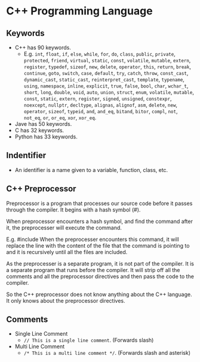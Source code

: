 # C++ Programming Language

## Keywords

- C++ has 90 keywords.
  - E.g. `int`, `float`, `if`, `else`, `while`, `for`, `do`, `class`, `public`, `private`, `protected`, `friend`, `virtual`, `static`, `const`, `volatile`, `mutable`, `extern`, `register`, `typedef`, `sizeof`, `new`, `delete`, `operator`, `this`, `return`, `break`, `continue`, `goto`, `switch`, `case`, `default`, `try`, `catch`, `throw`, `const_cast`, `dynamic_cast`, `static_cast`, `reinterpret_cast`, `template`, `typename`, `using`, `namespace`, `inline`, `explicit`, `true`, `false`, `bool`, `char`, `wchar_t`, `short`, `long`, `double`, `void`, `auto`, `union`, `struct`, `enum`, `volatile`, `mutable`, `const`, `static`, `extern`, `register`, `signed`, `unsigned`, `constexpr`, `noexcept`, `nullptr`, `decltype`, `alignas`, `alignof`, `asm`, `delete`, `new`, `operator`, `sizeof`, `typeid`, `and`, `and_eq`, `bitand`, `bitor`, `compl`, `not`, `not_eq`, `or`, `or_eq`, `xor`, `xor_eq`.
- Jave has 50 keywords.
- C has 32 keywords.
- Python has 33 keywords.

## Indentifier

- An identifier is a name given to a variable, function, class, etc.

## C++ Preprocessor

Preprocessor is a program that processes our source code before it passes through the compiler. It begins with a hash symbol (#).

When preprocessor encounters a hash symbol, and find the command after it, the preprocesser will execute the command.

E.g. #include
When the preprocesser encounters this command, it will replace the line with the content of the file that the command is pointing to and it is recursively until all the files are included.

As the preprocesser is a separate program, it is not part of the compiler. It is a separate program that runs before the compiler. It will strip off all the comments and all the preprocessor directives and then pass the code to the compiler.

So the C++ preprocessor does not know anything about the C++ language. It only knows about the preprocessor directives.

## Comments

- Single Line Comment
  - `// This is a single line comment`. (Forwards slash)
- Multi Line Comment
  - `/* This is a multi line comment */`. (Forwards slash and asterisk)
